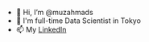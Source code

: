- 👋 Hi, I’m @muzahmads
- 👀 I'm full-time Data Scientist in Tokyo
- 📫 My [LinkedIn](https://www.linkedin.com/in/ahmad-muzaffar-baharudin-970698124/)

<!---
muzahmads/muzahmads is a ✨ special ✨ repository because its `README.md` (this file) appears on your GitHub profile.
You can click the Preview link to take a look at your changes.
--->
